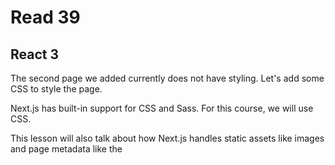 # Read 39
## React 3

The second page we added currently does not have styling. Let's add some CSS to style the page.

Next.js has built-in support for CSS and Sass. For this course, we will use CSS.

This lesson will also talk about how Next.js handles static assets like images and page metadata like the <title> tag.

What You’ll Learn in This Lesson

In this lesson, you’ll learn:

How to add static files (images, etc) to Next.js.

How to customize what goes inside the <head> for each page.

How to create a reusable React component which is styled using CSS Modules.

How to add global CSS in pages/_app.js.

Some useful tips for styling in Next.js.

Prerequisites

Basic CSS knowledge. This course will go over how to add CSS in a Next.js app, but it won't cover CSS fundamentals.

Download Starter Code (Optional)

If you’re NOT continuing from the previous lesson, you can download, install, and run the starter code for this lesson below. This sets up a nextjs-blog directory such that it’s identical to the result of the previous lesson.

Again, this is NOT necessary if you’ve just finished the previous lesson.

npx create-next-app nextjs-blog --use-npm --example "https://github.com/vercel/next-learn-starter/tree/master/assets-metadata-css-starter"

Then follow the instructions from the command output (cd into the directory and start the development server).

Assets
First, let’s talk about how Next.js handles static assets such as images.

Next.js can serve static files, like images, under the top-level public directory. Files inside public can be referenced from the root of the application similar to pages.

If you open pages/index.js in your application and take a look at the <footer>, we refer to the logo image like so:


The logo image exists inside the public directory at the top level of your application.

The public directory is also useful for robots.txt, Google Site Verification, and any other static assets. Check out the documentation for Static File Serving to learn more.

This page is using a library called styled-jsx. It’s a “CSS-in-JS” library — it lets you write CSS within a React component, and the CSS styles will be scoped (other components won’t be affected).

Next.js has built-in support for styled-jsx, but you can also use other popular CSS-in-JS libraries such as styled-components or emotion.

Furthermore, Next.js’s code splitting feature works on CSS Modules as well. It ensures the minimal amount of CSS is loaded for each page. This results in smaller bundle sizes.

CSS Modules are extracted from the JavaScript bundles at build time and generate .css files that are loaded automatically by Next.js.

This App component is the top-level component which will be common across all the different pages. You can use this App component to keep state when navigating between pages, for example.
